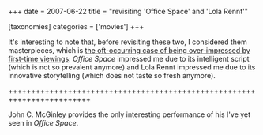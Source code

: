 +++
date = 2007-06-22
title = "revisiting 'Office Space' and 'Lola Rennt'"

[taxonomies]
categories = ['movies']
+++

It\'s interesting to note that, before revisiting these two, I
considered them masterpieces, which is [the oft-occurring case of being
over-impressed by first-time viewings][]: *Office Space* impressed me
due to its intelligent script (which is not so prevalent anymore) and
Lola Rennt impressed me due to its innovative storytelling (which does
not taste so fresh anymore).

++++++++++++++++++++++++++++++++++++++++++++++++++++++++++++++++++++++++

John C. McGinley provides the only interesting performance of his I\'ve
yet seen in *Office Space*.

  [the oft-occurring case of being over-impressed by first-time
  viewings]: http://tshepang.net/the-case-of-the-matrix-reloaded
